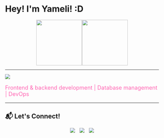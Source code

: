 # Hey! I'm Yameli! :D

<div style="display: flex; justify-content: center;">
  <img height="150em" src="https://github-readme-stats.vercel.app/api?username=yvmeli&show_icons=true&count_private=true&hide_title=true&hide=prs&theme=synthwave&border_color=e100ff&bg_color=000000&ring_color=00ff00&text_color=00ff00&icon_color=e100ff" />
  <img height="150em" src="https://github-readme-stats.vercel.app/api/top-langs/?username=yvmeli&layout=compact&theme=synthwave&hide_title=true&border_color=e100ff&bg_color=000000&text_color=00ff00" />
</div>

---

<p>
  <img src="https://skillicons.dev/icons?i=html,css,js,python,cs,dotnet,mysql,kali,mongodb,nodejs,php,postgres,visualstudio,windows,vscode,bootstrap" />
</p>

<p style="font-size: 18px; color: #FF66B2;">Frontend & backend development | Database management | DevOps</p>

---

## 📬 Let's Connect!  
<div style="display: flex; justify-content: center; gap: 15px;">
  <a href="https://github.com/yvmeli" target="_blank">
    <img src="https://img.shields.io/badge/GitHub-0D1117?style=for-the-badge&logo=github&logoColor=white"/>
  </a>
  <a href="https://linkedin.com/in/yameli" target="_blank">
    <img src="https://img.shields.io/badge/LinkedIn-0077B5?style=for-the-badge&logo=linkedin&logoColor=white"/>
  </a>
  <a href="mailto:yameli1715@gmail.com" target="_blank">
    <img src="https://img.shields.io/badge/Gmail-D14836?style=for-the-badge&logo=gmail&logoColor=white"/>
  </a>
</div>
